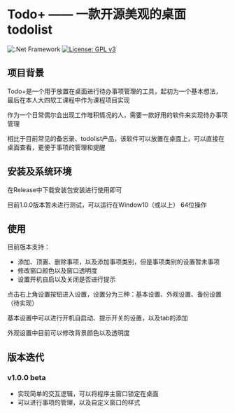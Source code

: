 # Todo+ —— 一款开源美观的桌面todolist

![.Net Framework](https://img.shields.io/badge/.net-5.0-blue)
[![License: GPL v3](https://img.shields.io/badge/License-GPLv3-blue.svg)](https://www.gnu.org/licenses/gpl-3.0)

## 项目背景

Todo+是一个用于放置在桌面进行待办事项管理的工具，起初为一个基本想法，最后在本人大四软工课程中作为课程项目实现

作为一个日常偶尔会出现工作堆积情况的人，需要一款好用的软件来实现待办事项管理

相比于目前常见的备忘录、todolist产品，该软件可以放置在桌面上，可以直接在桌面查看，更便于事项的管理和提醒


## 安装及系统环境

在Release中下载安装包安装进行使用即可

目前1.0.0版本暂未进行测试，可以运行在Window10（或以上） 64位操作

## 使用

目前版本支持：

* 添加、顶置、删除事项，以及添加事项类别，但是事项类别的设置暂未事项
* 修改窗口颜色以及窗口透明度
* 设置开机自启以及关闭是否进行提示

点击右上角设置按钮进入设置，设置分为三种：基本设置、外观设置、备份设置（待实现）

基本设置中可以进行开机自启动、提示开关的设置，以及tab的添加

外观设置中目前可以修改背景颜色以及透明度

## 版本迭代

### v1.0.0 beta

* 实现简单的交互逻辑，可以将程序主窗口锁定在桌面
* 可以进行事项的管理，以及自定义窗口的样式
